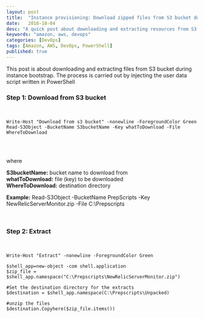 ```yaml
---
layout: post
title:  "Instance provisioning: Download zipped files from S3 bucket during instance boostrap with PowerShell"
date:   2016-10-04
desc: "A quick post about downloading and extracting resources from S3 bucket"
keywords: "amazon, aws, devops"
categories: [DevOps]
tags: [Amazon, AWS, DevOps, PowerShell]
published: true
---
```



This post is about downloading and extracting files from S3 bucket during instance bootstrap.
The process is carried out by injecting the user data script written in PowerShell 


### Step 1: Download from S3 bucket

&nbsp;

```
Write-Host "Download from s3 bucket" -nonewline -ForegroundColor Green
Read-S3Object -BucketName S3bucketName -Key whatToDownload -File WhereToDownload
  
```
&nbsp;

where

__S3bucketName:__ bucket name to download from  
__whatToDownload:__ file (key) to be downloaded  
__WhereToDownload:__ destination directory   

__Example:__
Read-S3Object -BucketName PrepScripts -Key NewRelicServerMonitor.zip -File C:\Prepscripts

&nbsp;
### Step 2: Extract 

&nbsp;

```
Write-Host "Extract" -nonewline -ForegroundColor Green

$shell_app=new-object -com shell.application
$zip_file = $shell_app.namespace("C:\Prepscripts\NewRelicServerMonitor.zip")

#Set the destination directory for the extracts
$destination = $shell_app.namespace(C:\Prepscripts\Unpacked)

#unzip the files
$destination.Copyhere($zip_file.items())
```


